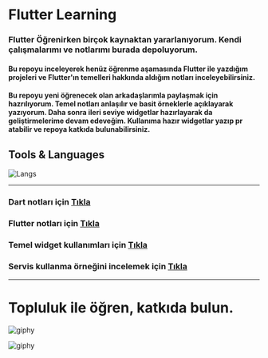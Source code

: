 # Flutter Learning
### Flutter Öğrenirken birçok kaynaktan yararlanıyorum. Kendi çalışmalarımı ve notlarımı burada depoluyorum. 
#### Bu repoyu inceleyerek henüz öğrenme aşamasında Flutter ile yazdığım projeleri ve Flutter'ın temelleri hakkında aldığım notları inceleyebilirsiniz.  
#### Bu repoyu yeni öğrenecek olan arkadaşlarımla paylaşmak için hazrılıyorum. Temel notları anlaşılır ve basit örneklerle açıklayarak yazıyorum. Daha sonra ileri seviye widgetlar hazırlayarak da geliştirmelerime devam edeveğim. Kullanıma hazır widgetlar yazıp pr atabilir ve repoya katkıda bulunabilirsiniz.

## Tools & Languages
![Langs](https://skillicons.dev/icons?i=flutter,dart,vscode,androidstudio,")

<hr>

### Dart notları için <a href="https://github.com/ozcanbayram/Flutter-Dart-Learning-Notes/tree/master/Dart_Notes"> Tıkla </a> 
### Flutter notları için <a href="https://github.com/ozcanbayram/Flutter-Dart-Learning-Notes/tree/master/learning_flutter"> Tıkla </a> 
### Temel widget kullanımları için <a href="https://github.com/ozcanbayram/Flutter-Dart-Learning-Notes/tree/master/learning_flutter/lib/101"> Tıkla </a>
### Servis kullanma örneğini incelemek için <a href="https://github.com/ozcanbayram/Flutter-Dart-Learning-Notes/tree/master/service_example"> Tıkla </a> 


<hr>

# Topluluk ile öğren, katkıda bulun. 

![giphy](https://media.giphy.com/media/v1.Y2lkPTc5MGI3NjExNWE3ZnVkZ3p4OWl6ZGZpNzA4N2R0ZWl5eWpyd3MxbmhucGZ3bmhzaCZlcD12MV9naWZzX3NlYXJjaCZjdD1n/26u4nJPf0JtQPdStq/giphy.gif)

![giphy](https://media.giphy.com/media/NC8i34AU5UxWMHVxyU/giphy.gif?cid=790b76115a7fudgzx9izdfi7087dteiyyjrws1nhnpfwnhsh&ep=v1_gifs_search&rid=giphy.gif&ct=g)
